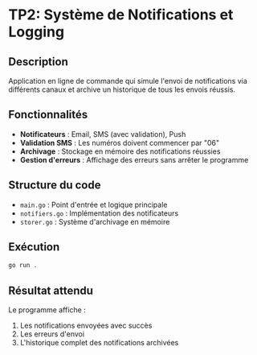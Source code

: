 # TP2: Système de Notifications et Logging

## Description
Application en ligne de commande qui simule l'envoi de notifications via différents canaux et archive un historique de tous les envois réussis.

## Fonctionnalités
- **Notificateurs** : Email, SMS (avec validation), Push
- **Validation SMS** : Les numéros doivent commencer par "06"
- **Archivage** : Stockage en mémoire des notifications réussies
- **Gestion d'erreurs** : Affichage des erreurs sans arrêter le programme

## Structure du code
- `main.go` : Point d'entrée et logique principale
- `notifiers.go` : Implémentation des notificateurs
- `storer.go` : Système d'archivage en mémoire

## Exécution
```bash
go run .
```

## Résultat attendu
Le programme affiche :
1. Les notifications envoyées avec succès
2. Les erreurs d'envoi
3. L'historique complet des notifications archivées
